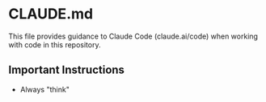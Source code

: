 # CLAUDE.md

This file provides guidance to Claude Code (claude.ai/code) when working with code in this repository.

## Important Instructions

- Always "think"